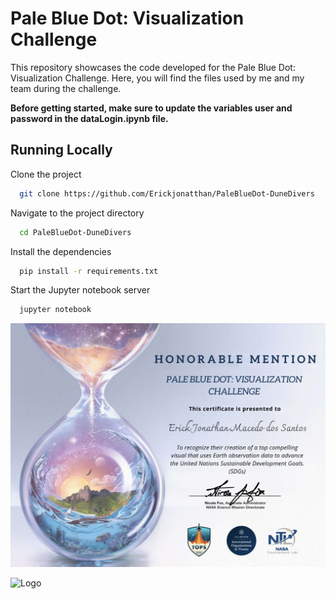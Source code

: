 
# Pale Blue Dot: Visualization Challenge

This repository showcases the code developed for the Pale Blue Dot: Visualization Challenge. Here, you will find the files used by me and my team during the challenge.

**Before getting started, make sure to update the variables user and password in the dataLogin.ipynb file.**
## Running Locally

Clone the project

```bash
  git clone https://github.com/Erickjonatthan/PaleBlueDot-DuneDivers
```

Navigate to the project directory

```bash
  cd PaleBlueDot-DuneDivers
```

Install the dependencies

```bash
  pip install -r requirements.txt
```

Start the Jupyter notebook server

```bash
  jupyter notebook
```

![Logo](https://github.com/Erickjonatthan/PaleBlueDot-DuneDivers/blob/master/certificate/Certificado.png)

![Logo](https://drivendata-prod-public.s3.amazonaws.com/images/drivendata-logo.58f94dd407ef.svg)
